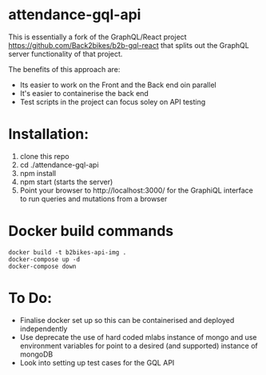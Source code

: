 # attendance-gql-api
This is essentially a fork of the GraphQL/React project https://github.com/Back2bikes/b2b-gql-react that splits out the GraphQL server functionality of that project.

The benefits of this approach are:
- Its easier to work on the Front and the Back end oin parallel
- It's easier to containerise the back end
- Test scripts in the project can focus soley on API testing 

# Installation:
1) clone this repo
2) cd ./attendance-gql-api
3) npm install
4) npm start (starts the server)
5) Point your browser to http://localhost:3000/ for the GraphiQL interface to run queries and mutations from a browser

# Docker build commands
```
docker build -t b2bikes-api-img .
docker-compose up -d
docker-compose down
```

# To Do:
- Finalise docker set up so this can be containerised and deployed independently
- Use deprecate the use of hard coded mlabs instance of mongo and use environment variables for point to a desired (and supported) instance of mongoDB
- Look into setting up test cases for the GQL API